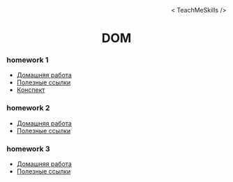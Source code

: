 <p align='right'>< TeachMeSkills /></p>
<h1 align='center'>DOM</h1>

### homework 1

- [Домашняя работа](./hw-1/hw-1.md)
- [Полезные ссылки](./hw-1/links.md)
- [Конспект](./hw-1/abstract.md)

### homework 2

- [Домашняя работа](./hw-2/hw-2.md)
- [Полезные ссылки](./hw-2/links.md)

### homework 3

- [Домашняя работа](./hw-3/hw-3.md)
- [Полезные ссылки](./hw-3/links.md)

